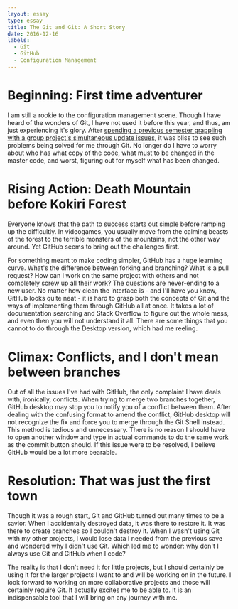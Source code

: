 ```yaml
---
layout: essay
type: essay
title: The Git and Git: A Short Story
date: 2016-12-16
labels:
  - Git
  - GitHub
  - Configuration Management
---
```


# Beginning: First time adventurer

I am still a rookie to the configuration management scene. Though I have heard of the wonders of Git, I have not used it before this year, and thus, am just experiencing it's glory. After [spending a previous semester grappling with a group project's simultaneous update issues](https://mariahgaoiran.github.io/projects/karaoke-machine), it was bliss to see such problems being solved for me through Git. No longer do I have to worry about who has what copy of the code, what must to be changed in the master code, and worst, figuring out for myself what has been changed.

# Rising Action: Death Mountain before Kokiri Forest

Everyone knows that the path to success starts out simple before ramping up the difficultly. In videogames, you usually move from the calming beasts of the forest to the terrible monsters of the mountains, not the other way around. Yet GitHub seems to bring out the challenges first.

For something meant to make coding simpler, GitHub has a huge learning curve. What's the difference between forking and branching? What is a pull request? How can I work on the same project with others and not completely screw up all their work? The questions are never-ending to a new user. No matter how clean the interface is - and I'll have you know, GitHub looks quite neat - it is hard to grasp both the concepts of Git and the ways of implementing them through GitHub all at once. It takes a lot of documentation searching and Stack Overflow to figure out the whole mess, and even then you will not understand it all. There are some things that you cannot to do through the Desktop version, which had me reeling.

# Climax: Conflicts, and I don't mean between branches
Out of all the issues I've had with GitHub, the only complaint I have deals with, ironically, conflicts. When trying to merge two branches together, GitHub desktop may stop you to notify you of a conflict between them. After dealing with the confusing format to amend the conflict, GitHub desktop will not recognize the fix and force you to merge through the Git Shell instead. This method is tedious and unnecessary. There is no reason I should have to open another window and type in actual commands to do the same work as the commit button should. If this issue were to be resolved, I believe GitHub would be a lot more bearable.

# Resolution: That was just the first town
Though it was a rough start, Git and GitHub turned out many times to be a savior. When I accidentally destroyed data, it was there to restore it. It was there to create branches so I couldn't destroy it. When I wasn't using Git with my other projects, I would lose data I needed from the previous save and wondered why I didn't use Git. Which led me to wonder: why don't I always use Git and GitHub when I code?

The reality is that I don't need it for little projects, but I should certainly be using it for the larger projects I want to and will be working on in the future. I look forward to working on more collaborative projects and those will certainly require Git. It actually excites me to be able to. It is an indispensable tool that I will bring on any journey with me.